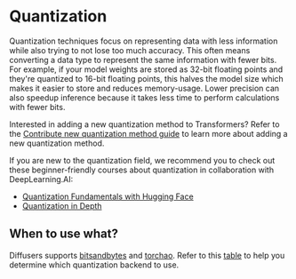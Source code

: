 <!--Copyright 2024 The HuggingFace Team. All rights reserved.

Licensed under the Apache License, Version 2.0 (the "License"); you may not use this file except in compliance with
the License. You may obtain a copy of the License at

http://www.apache.org/licenses/LICENSE-2.0

Unless required by applicable law or agreed to in writing, software distributed under the License is distributed on
an "AS IS" BASIS, WITHOUT WARRANTIES OR CONDITIONS OF ANY KIND, either express or implied. See the License for the
specific language governing permissions and limitations under the License.

-->

# Quantization

Quantization techniques focus on representing data with less information while also trying to not lose too much accuracy. This often means converting a data type to represent the same information with fewer bits. For example, if your model weights are stored as 32-bit floating points and they're quantized to 16-bit floating points, this halves the model size which makes it easier to store and reduces memory-usage. Lower precision can also speedup inference because it takes less time to perform calculations with fewer bits.

<Tip>

Interested in adding a new quantization method to Transformers? Refer to the [Contribute new quantization method guide](https://huggingface.co/docs/transformers/main/en/quantization/contribute) to learn more about adding a new quantization method.

</Tip>

<Tip>

If you are new to the quantization field, we recommend you to check out these beginner-friendly courses about quantization in collaboration with DeepLearning.AI:

* [Quantization Fundamentals with Hugging Face](https://www.deeplearning.ai/short-courses/quantization-fundamentals-with-hugging-face/)
* [Quantization in Depth](https://www.deeplearning.ai/short-courses/quantization-in-depth/)

</Tip>

## When to use what?

Diffusers supports [bitsandbytes](https://huggingface.co/docs/bitsandbytes/main/en/index) and [torchao](https://github.com/pytorch/ao). Refer to this [table](https://huggingface.co/docs/transformers/main/en/quantization/overview#when-to-use-what) to help you determine which quantization backend to use.